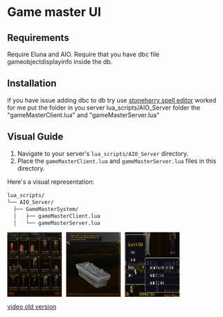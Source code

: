 # Game master UI

## Requirements

Require Eluna and AIO.
Require that you have dbc file gameobjectdisplayinfo inside the db.

## Installation

if you have issue adding dbc to db try use [stoneharry spell editor](https://github.com/stoneharry/WoW-Spell-Editor) worked for me
put the folder in you server lua_scripts/AIO_Server folder the "gameMasterClient.lua" and "gameMasterServer.lua"

## Visual Guide

1. Navigate to your server's `lua_scripts/AIO_Server` directory.
2. Place the `gameMasterClient.lua` and `gameMasterServer.lua` files in this directory.

Here's a visual representation:

```plaintext
lua_scripts/
└── AIO_Server/
  ├── GameMasterSystem/
  │   ├── gameMasterClient.lua
  │   └── gameMasterServer.lua
```

<div style="display: flex; gap: 10px;">
  <img src="src/assets/2024-10-20-16-04-05.png" alt="Game Master UI" style="width: 25%;">
  <img src="src/assets/2024-10-20-16-00-51.png" alt="Game Master UI1" style="width: 25%;">
  <img src="src/assets/2024-10-20-16-03-08.png" alt="Game Master UI2" style="width: 25%;">
</div>

[video old version](https://streamable.com/e76v5t)
